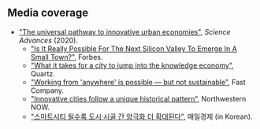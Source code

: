 Media coverage
------
* ["The universal pathway to innovative urban economies"](https://advances.sciencemag.org/content/6/34/eaba4934), *Science Advances* (2020).
  * ["Is It Really Possible For The Next Silicon Valley To Emerge In A Small Town?"](https://www.forbes.com/sites/adigaskell/2021/01/12/is-it-really-possible-for-the-next-silicon-valley-to-emerge-in-a-small-town/?sh=29e454b26722&fbclid=IwAR3ecQo8-eL8I5CldlTCHF0z-hct4FzTcAMNt7EZo2nPg8YJjrlVfcSGtCc), Forbes.
  * ["What it takes for a city to jump into the knowledge economy"](https://qz.com/1896539/what-it-takes-for-a-city-to-jump-into-the-knowledge-economy/), Quartz.
  * ["Working from 'anywhere' is possible — but not sustainable"](https://www.fastcompany.com/90545523/working-from-anywhere-is-possible-but-not-sustainable), Fast Company.
  * ["Innovative cities follow a unique historical pattern"](https://news.northwestern.edu/stories/2020/08/innovative-cities-follow-a-unique-historical-pattern-study-shows/), Northwestern NOW.
  * ["스마트시티 될수록 도시·시골 간 양극화 더 확대된다"](https://www.mk.co.kr/news/it/view/2020/08/866040/), 매일경제 (in Korean).
